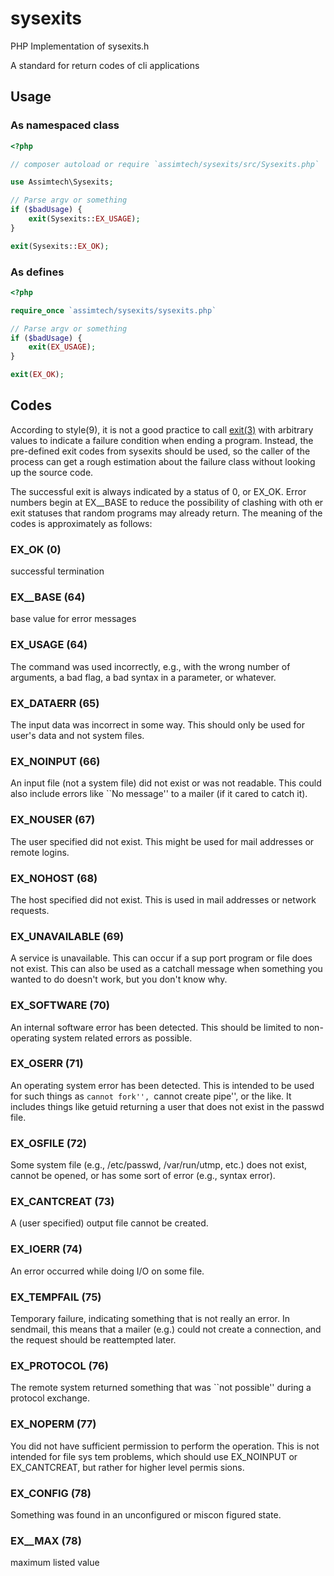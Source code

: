 # sysexits

PHP Implementation of sysexits.h

A standard for return codes of cli applications


## Usage


### As namespaced class

```php
<?php

// composer autoload or require `assimtech/sysexits/src/Sysexits.php`

use Assimtech\Sysexits;

// Parse argv or something
if ($badUsage) {
    exit(Sysexits::EX_USAGE);
}

exit(Sysexits::EX_OK);
```


### As defines

```php
<?php

require_once `assimtech/sysexits/sysexits.php`

// Parse argv or something
if ($badUsage) {
    exit(EX_USAGE);
}

exit(EX_OK);
```


## Codes

According to style(9),  it is not a good practice to call [exit(3)](http://php.net/manual/en/function.exit.php) with
arbitrary values to indicate a failure condition when ending a program.
Instead, the pre-defined exit codes from sysexits should be used, so the
caller of the process can get a rough estimation about the failure class
without looking up the source code.

The successful exit is always indicated by a status of 0, or EX_OK. Error
numbers begin at EX__BASE to reduce the possibility of clashing with oth­
er exit statuses that random programs may already return.  The meaning of
the codes is approximately as follows:


### EX_OK (0)
successful termination


### EX__BASE (64)
base value for error messages


### EX_USAGE (64)
The command was used incorrectly, e.g., with the
wrong number of arguments, a bad flag, a bad syntax
in a parameter, or whatever.


### EX_DATAERR (65)
The input data was incorrect in some way.  This
should only be used for user's data and not system
files.


### EX_NOINPUT (66)
An input file (not a system file) did not exist or
was not readable.  This could also include errors
like ``No message'' to a mailer (if it cared to
catch it).


### EX_NOUSER (67)
The user specified did not exist.  This might be
used for mail addresses or remote logins.


### EX_NOHOST (68)
The host specified did not exist.  This is used in
mail addresses or network requests.


### EX_UNAVAILABLE (69)
A service is unavailable.  This can occur if a sup­
port program or file does not exist.  This can also
be used as a catchall message when something you
wanted to do doesn't work, but you don't know why.


### EX_SOFTWARE (70)
An internal software error has been detected.  This
should be limited to non-operating system related
errors as possible.


### EX_OSERR (71)
An operating system error has been detected.  This
is intended to be used for such things as ``cannot
fork'', ``cannot create pipe'', or the like.  It
includes things like getuid returning a user that
does not exist in the passwd file.


### EX_OSFILE (72)
Some system file (e.g., /etc/passwd, /var/run/utmp,
etc.) does not exist, cannot be opened, or has some
sort of error (e.g., syntax error).


### EX_CANTCREAT (73)
A (user specified) output file cannot be created.


### EX_IOERR (74)
An error occurred while doing I/O on some file.


### EX_TEMPFAIL (75)
Temporary failure, indicating something that is not
really an error.  In sendmail, this means that a
mailer (e.g.) could not create a connection, and
the request should be reattempted later.


### EX_PROTOCOL (76)
The remote system returned something that was ``not
possible'' during a protocol exchange.


### EX_NOPERM (77)
You did not have sufficient permission to perform
the operation.  This is not intended for file sys­
tem problems, which should use EX_NOINPUT or
EX_CANTCREAT, but rather for higher level permis­
sions.


### EX_CONFIG (78)
Something was found in an unconfigured or miscon­
figured state.


### EX__MAX (78)
maximum listed value
